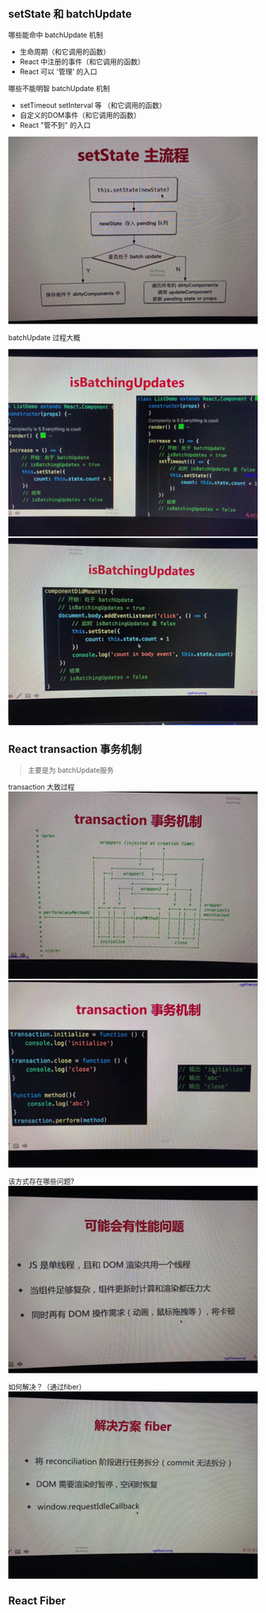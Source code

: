 

## setState 和 batchUpdate

哪些能命中 batchUpdate 机制
- 生命周期（和它调用的函数）
- React 中注册的事件（和它调用的函数）
- React 可以 '管理' 的入口

哪些不能明智 batchUpdate 机制
- setTimeout setInterval 等 （和它调用的函数）
- 自定义的DOM事件（和它调用的函数）
- React "管不到" 的入口

![setState](../../assets/react/setState.jpg)  

batchUpdate 过程大概

![batchUpdate](../../assets/react/batchUpdate.jpg)  
![batchUpdate](../../assets/react/batchUpdate1.jpg)  


## React transaction 事务机制
> 主要是为 batchUpdate服务

transaction 大致过程
![transaction](../../assets/react/transation.jpg)  
![transaction](../../assets/react/transationmock.jpg)  

该方式存在哪些问题?
![问题](../../assets/react/wenti.jpg)  

如何解决？（通过fiber）
![Fiber](../../assets/react/fiber.jpg)  


## React Fiber

 